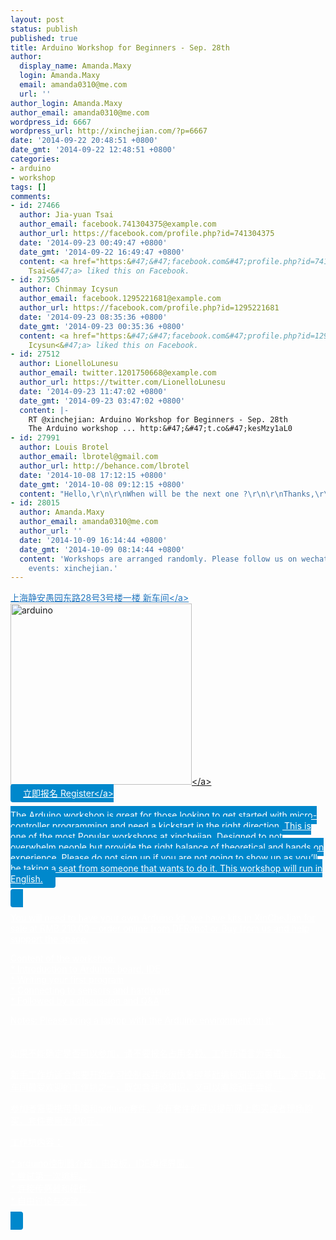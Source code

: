 ```yaml
---
layout: post
status: publish
published: true
title: Arduino Workshop for Beginners - Sep. 28th
author:
  display_name: Amanda.Maxy
  login: Amanda.Maxy
  email: amanda0310@me.com
  url: ''
author_login: Amanda.Maxy
author_email: amanda0310@me.com
wordpress_id: 6667
wordpress_url: http://xinchejian.com/?p=6667
date: '2014-09-22 20:48:51 +0800'
date_gmt: '2014-09-22 12:48:51 +0800'
categories:
- arduino
- workshop
tags: []
comments:
- id: 27466
  author: Jia-yuan Tsai
  author_email: facebook.741304375@example.com
  author_url: https://facebook.com/profile.php?id=741304375
  date: '2014-09-23 00:49:47 +0800'
  date_gmt: '2014-09-22 16:49:47 +0800'
  content: <a href="https:&#47;&#47;facebook.com&#47;profile.php?id=741304375" target="_blank">Jia-yuan
    Tsai<&#47;a> liked this on Facebook.
- id: 27505
  author: Chinmay Icysun
  author_email: facebook.1295221681@example.com
  author_url: https://facebook.com/profile.php?id=1295221681
  date: '2014-09-23 08:35:36 +0800'
  date_gmt: '2014-09-23 00:35:36 +0800'
  content: <a href="https:&#47;&#47;facebook.com&#47;profile.php?id=1295221681" target="_blank">Chinmay
    Icysun<&#47;a> liked this on Facebook.
- id: 27512
  author: LionelloLunesu
  author_email: twitter.1201750668@example.com
  author_url: https://twitter.com/LionelloLunesu
  date: '2014-09-23 11:47:02 +0800'
  date_gmt: '2014-09-23 03:47:02 +0800'
  content: |-
    RT @xinchejian: Arduino Workshop for Beginners - Sep. 28th
    The Arduino workshop ... http:&#47;&#47;t.co&#47;kesMzy1aL0
- id: 27991
  author: Louis Brotel
  author_email: lbrotel@gmail.com
  author_url: http://behance.com/lbrotel
  date: '2014-10-08 17:12:15 +0800'
  date_gmt: '2014-10-08 09:12:15 +0800'
  content: "Hello,\r\n\r\nWhen will be the next one ?\r\n\r\nThanks,\r\n\r\nLouis"
- id: 28015
  author: Amanda.Maxy
  author_email: amanda0310@me.com
  author_url: ''
  date: '2014-10-09 16:14:44 +0800'
  date_gmt: '2014-10-09 08:14:44 +0800'
  content: 'Workshops are arranged randomly. Please follow us on wechat to see upcoming
    events: xinchejian.'
---
```

<p><a style="color: #2578bf;" href="http:&#47;&#47;xinchejian.huodongxing.com&#47;event&#47;map&#47;5244063275800" target="_blank">上海静安愚园东路28号3号楼一楼 新车间<&#47;a><br />
<a href="http:&#47;&#47;xinchejian.com&#47;wp-content&#47;uploads&#47;2013&#47;11&#47;arduino.jpg"><img src="http:&#47;&#47;xinchejian.com&#47;wp-content&#47;uploads&#47;2013&#47;11&#47;arduino-290x290.jpg" alt="arduino" width="290" height="290" class="aligncenter size-thumbnail wp-image-6070" &#47;><&#47;a><br />
<a style="background-color:#0088CC;color:white;border-radius:4px;cursor:pointer;font-size:14px;padding:6px 20px;" href="http:&#47;&#47;www.huodongxing.com&#47;event&#47;6248523679100" target="_blank" title="立即报名">立即报名 Register<&#47;a><br />
<!--:en--><br />
The Arduino workshop is great for those looking to get started with micro-controller programming and need a kickstart in the right direction. This is one of the most Popular workshops at xinchejian, Designed to not overwhelm people but provide the right balance of theoretical and hands on experience. Please do not sign up if you are not going to show up as you&rsquo;ll be taking a seat from someone that wants to do it. This workshop will run in English.</p>
<p>You will need to have your own Arduino kit, we have kits in XinCheJian for sale at RMB 210.00 &ndash; order online from DFRobot or Buy from us and help support the space.</p>
<p>Content of the workshop:<br />
* Introduction to Arduino: board, IDE<br />
* Writing your first program<br />
* Connecting to sensors and hardware<br />
* Followed by a discussion and Q&A</p>
<p>Notes: Please bring a laptop with the Arduino environment on it.<br />
<!--:--><br />
<!--:zh--><br />
如果不能确定是否可以参加，请不要报名占用名额。工作坊语言为英语。</p>
<p>新手工作坊适合想要开始学习控制器并能很快掌握基础编程知识滴童鞋。这可是新车间最受欢迎的工作坊之一，既包含理论知识，又可以直接动手尝试。</p>
<p>参加者需要携带电脑和arduino套件。没有套件的可以提前网上购买或者现场购买，套件费用为210元。</p>
<p>工作坊内容：</p>
<p>* arduino控制器介绍：电路板，IDE编程界面。<br />
* 尝试第一次编程。<br />
* 连接传感器和硬件。<br />
* 自由讨论与交流。<br />
<!--:--></p>

